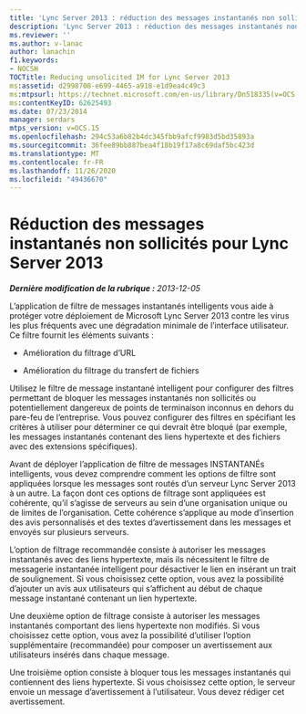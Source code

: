 ```yaml
---
title: 'Lync Server 2013 : réduction des messages instantanés non sollicités'
description: 'Lync Server 2013 : réduction des messages instantanés non sollicités.'
ms.reviewer: ''
ms.author: v-lanac
author: lanachin
f1.keywords:
- NOCSH
TOCTitle: Reducing unsolicited IM for Lync Server 2013
ms:assetid: d2998708-e699-4465-a918-e1d9ea4c49c3
ms:mtpsurl: https://technet.microsoft.com/en-us/library/Dn518335(v=OCS.15)
ms:contentKeyID: 62625493
ms.date: 07/23/2014
manager: serdars
mtps_version: v=OCS.15
ms.openlocfilehash: 294c53a6b82b4dc345fbb9afcf9983d5bd35893a
ms.sourcegitcommit: 36fee89bb887bea4f18b19f17a8c69daf5bc423d
ms.translationtype: MT
ms.contentlocale: fr-FR
ms.lasthandoff: 11/26/2020
ms.locfileid: "49436670"
---
```

# <a name="reducing-unsolicited-im-for-lync-server-2013"></a>Réduction des messages instantanés non sollicités pour Lync Server 2013

<div data-xmlns="http://www.w3.org/1999/xhtml">

<div class="topic" data-xmlns="http://www.w3.org/1999/xhtml" data-msxsl="urn:schemas-microsoft-com:xslt" data-cs="https://msdn.microsoft.com/">

<div data-asp="https://msdn2.microsoft.com/asp">



</div>

<div id="mainSection">

<div id="mainBody">

<span> </span>

_**Dernière modification de la rubrique :** 2013-12-05_

L’application de filtre de messages instantanés intelligents vous aide à protéger votre déploiement de Microsoft Lync Server 2013 contre les virus les plus fréquents avec une dégradation minimale de l’interface utilisateur. Ce filtre fournit les éléments suivants :

  - Amélioration du filtrage d’URL

  - Amélioration du filtrage du transfert de fichiers

Utilisez le filtre de message instantané intelligent pour configurer des filtres permettant de bloquer les messages instantanés non sollicités ou potentiellement dangereux de points de terminaison inconnus en dehors du pare-feu de l’entreprise. Vous pouvez configurer des filtres en spécifiant les critères à utiliser pour déterminer ce qui devrait être bloqué (par exemple, les messages instantanés contenant des liens hypertexte et des fichiers avec des extensions spécifiques).

Avant de déployer l’application de filtre de messages INSTANTANÉs intelligents, vous devez comprendre comment les options de filtre sont appliquées lorsque les messages sont routés d’un serveur Lync Server 2013 à un autre. La façon dont ces options de filtrage sont appliquées est cohérente, qu’il s’agisse de serveurs au sein d’une organisation unique ou de limites de l’organisation. Cette cohérence s’applique au mode d’insertion des avis personnalisés et des textes d’avertissement dans les messages et envoyés sur plusieurs serveurs.

L’option de filtrage recommandée consiste à autoriser les messages instantanés avec des liens hypertexte, mais ils nécessitent le filtre de messagerie instantanée intelligent pour désactiver le lien en insérant un trait de soulignement. Si vous choisissez cette option, vous avez la possibilité d’ajouter un avis aux utilisateurs qui s’affichent au début de chaque message instantané contenant un lien hypertexte.

Une deuxième option de filtrage consiste à autoriser les messages instantanés comportant des liens hypertexte non modifiés. Si vous choisissez cette option, vous avez la possibilité d’utiliser l’option supplémentaire (recommandée) pour composer un avertissement aux utilisateurs insérés dans chaque message.

Une troisième option consiste à bloquer tous les messages instantanés qui contiennent des liens hypertexte. Si vous choisissez cette option, le serveur envoie un message d’avertissement à l’utilisateur. Vous devez rédiger cet avertissement.

</div>

<span> </span>

</div>

</div>

</div>

